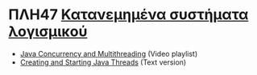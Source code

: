 # ΠΛΗ47 [Κατανεμημένα συστήματα λογισμικού](https://www.eap.gr/education/undergraduate/computer-science/topics/#katanem_sis_log)

- [Java Concurrency and Multithreading](https://www.youtube.com/playlist?list=PLL8woMHwr36EDxjUoCzboZjedsnhLP1j4) (Video playlist)
- [Creating and Starting Java Threads](https://jenkov.com/tutorials/java-concurrency/creating-and-starting-threads.html) (Text version)
